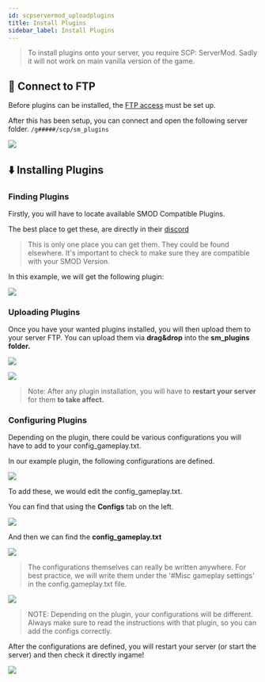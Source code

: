 ```yaml
---
id: scpservermod_uploadplugins
title: Install Plugins
sidebar_label: Install Plugins
---
```


> To install plugins onto your server, you require SCP: ServerMod. Sadly it will not work on main vanilla version of the game. 

## 📶 Connect to FTP

Before plugins can be installed, the [FTP access](gameserver_ftpaccess.md) must be set up.

After this has been setup, you can connect and open the following server folder.
`/g#####/scp/sm_plugins`

![](https://screensaver01.zap-hosting.com/index.php/s/ttm3MLyR8CpFZFt/preview)

## ⬇️ Installing Plugins

### Finding Plugins

Firstly, you will have to locate available SMOD Compatible Plugins.

The best place to get these, are directly in their [discord](https://discord.gg/T9aurNf)

> This is only one place you can get them. They could be found elsewhere. It's important to check to make sure they are compatible with your SMOD Version. 

In this example, we will get the following plugin:

![](https://screensaver01.zap-hosting.com/index.php/s/smGccFjzBbR5iRw/preview)

### Uploading Plugins

Once you have your wanted plugins installed, you will then upload them to your server FTP. You can upload them via **drag&drop** into the **sm_plugins folder.**

![](https://screensaver01.zap-hosting.com/index.php/s/kKCZ66323om7DRm/preview)

![](https://screensaver01.zap-hosting.com/index.php/s/6xPEzC2fTDjzNrj/preview)

> Note: After any plugin installation, you will have to **restart your server** for them **to take affect.**

### Configuring Plugins

Depending on the plugin, there could be various configurations you will have to add to your config_gameplay.txt.

In our example plugin, the following configurations are defined.

![](https://screensaver01.zap-hosting.com/index.php/s/DQbaycE3Fze8Hyb/preview)

To add these, we would edit the config_gameplay.txt.

You can find that using the **Configs** tab on the left.

![](https://screensaver01.zap-hosting.com/index.php/s/c4P7PMmoqQbgi8E/preview)

And then we can find the **config_gameplay.txt**

![](https://screensaver01.zap-hosting.com/index.php/s/2NcpJqjNQDjkRgj/preview)

> The configurations themselves can really be written anywhere. For best practice, we will write them under the '#Misc gameplay settings' in the config.gameplay.txt file.

![](https://screensaver01.zap-hosting.com/index.php/s/gr2AR2mywrH4z6q/preview)

> NOTE: Depending on the plugin, your configurations will be different. Always make sure to read the instructions with that plugin, so you can add the configs correctly.

After the configurations are defined, you will restart your server (or start the server) and then check it directly ingame!  

![](https://screensaver01.zap-hosting.com/index.php/s/L3C3xTZYfyPLS5Z/preview)
